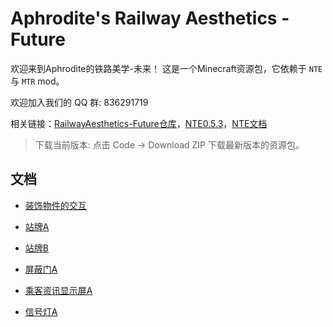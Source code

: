 # Aphrodite's Railway Aesthetics - Future


欢迎来到Aphrodite的铁路美学-未来！
这是一个Minecraft资源包，它依赖于 `NTE` 与 `MTR` mod。

欢迎加入我们的 QQ 群: 836291719

相关链接：[RailwayAesthetics-Future仓库](https://github.com/aphrodite281/RailwayAesthetics-Future)，[NTE0.5.3](https://github.com/aphrodite281/mtr-nte/releases/tag/Alpha)，[NTE文档](https://www.zbx1425.cn/nautilus/mtr-nte/#/)

> 下载当前版本: 点击 Code -> Download ZIP 下载最新版本的资源包。



## 文档

- [装饰物件的交互](https://aphrodite281.github.io/RailwayAesthetics-Future/docs/etjh.html)

- [站牌A](https://aphrodite281.github.io/RailwayAesthetics-Future/docs/stop_signa.html)

- [站牌B](https://aphrodite281.github.io/RailwayAesthetics-Future/docs/stop_signb.html)
  
- [屏蔽门A](https://aphrodite281.github.io/RailwayAesthetics-Future/docs/psda.html)
  
- [乘客资讯显示屏A](https://aphrodite281.github.io/RailwayAesthetics-Future/docs/pida.html)

- [信号灯A](https://aphrodite281.github.io/RailwayAesthetics-Future/docs/signal_lighta.html)

